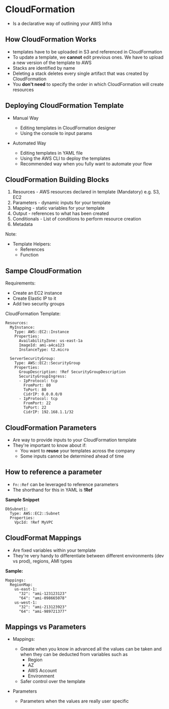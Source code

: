 # CloudFormation
* Is a declarative way of outlining your AWS Infra

## How CloudFormation Works
* templates have to be uploaded in S3 and referenced in CloudFormation
* To update a template, we **cannot** edit previous ones. We have to upload a new version of the template to AWS
* Stacks are identified by name 
* Deleting a stack deletes every single artifact that was created by CloudFormation
* You **don't need** to specify the order in which CloudFormation will create resources

## Deploying CloudFormation Template
* Manual Way
  * Editing templates in CloudFormation designer
  * Using the console to input params

* Automated Way
  * Editing templates in YAML file
  * Using the AWS CLI to deploy the templates
  * Recommended way when you fully want to automate your flow

## CloudFormation Building Blocks
1) Resources - AWS resources declared in template (Mandatory) e.g. S3, EC2
2) Parameters - dynamic inputs for your template
3) Mapping - static variables for your template
4) Output - references to what has been created
5) Conditionals - List of conditions to perform resource creation
6) Metadata

Note:
  * Template Helpers:
    * References
    * Function


## Sampe CloudFormation
Requirements:
  * Create an EC2 instance
  * Create Elastic IP to it
  * Add two security groups 

CloudFormation Template:
```
Resources:
  MyInstance:
    Type: AWS::EC2::Instance
    Properties:
      AvailabilityZone: us-east-1a
      ImageId: ami-a4ca123
      InstanceType: t2.micro

  ServerSecurityGroup:
    Type: AWS::EC2::SecurityGroup
    Properties:
      GroupDescription: !Ref SecurityGroupDescription
      SecurityGroupIngress:
      - IpProtocol: tcp
        FromPort: 80
        ToPort: 80
        CidrIP: 0.0.0.0/0
      - IpProtocol: tcp
        FromPort: 22
        ToPort: 22
        CidrIP: 192.168.1.1/32
```


## CloudFormation Parameters
* Are way to provide inputs to your CloudFormation template
* They're important to know about if:
  * You want to **reuse** your templates across the company
  * Some inputs cannot be determined ahead of time

## How to reference a parameter
* `Fn::Ref` can be leveraged to reference parameters
* The shorthand for this in YAML is **!Ref**

**Sample Snippet**
```
DbSubnet1:
  Type: AWS::EC2::Subnet
  Properties:
    VpcId: !Ref MyVPC
```

## CloudFormat Mappings
* Are fixed variables within your template
* They're very handy to differentiate between different environments (dev vs prod), regions, AMI types

**Sample:**
```
Mappings:
  RegionMap:
    us-east-1:
      "32": "ami-123123123"
      "64": "ami-098665078"
    us-west-1:
      "32": "ami-213123923"
      "64": "ami-989721377"
```

## Mappings vs Parameters
* Mappings:
  * Greate when you know in advanced all the values can be taken and when they can be deducted from variables such as 
    * Region
    * AZ
    * AWS Account
    * Environment
  * Safer control over the template

* Parameters
  * Parameters when the values are really user specific
